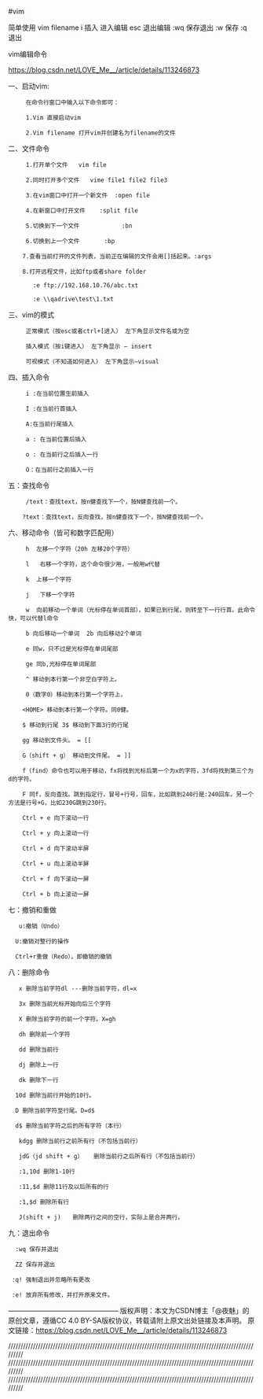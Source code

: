 #vim
 
简单使用
vim filename 
i 插入 进入编辑
esc 退出编辑
:wq 保存退出
:w 保存
:q 退出


vim编辑命令

https://blog.csdn.net/LOVE_Me__/article/details/113246873


一、启动vim:

         在命令行窗口中输入以下命令即可：

         1.Vim 直接启动vim

         2.Vim filename 打开vim并创建名为filename的文件

 

二、文件命令

         1.打开单个文件   vim file

         2.同时打开多个文件   vime file1 file2 file3

         3.在vim窗口中打开一个新文件  :open file

         4.在新窗口中打开文件    :split file

         5.切换到下一个文件            :bn

         6.切换到上一个文件       :bp

        7.查看当前打开的文件列表，当前正在编辑的文件会用[]括起来。:args

        8.打开远程文件，比如ftp或者share folder

           :e ftp://192.168.10.76/abc.txt

           :e \\qadrive\test\1.txt

 

三、vim的模式

         正常模式（按esc或者ctrl+[进入） 左下角显示文件名或为空

         插入模式（按i键进入） 左下角显示 – insert

         可视模式（不知道如何进入） 左下角显示—visual

 

四、插入命令

         i :在当前位置生前插入

         I :在当前行首插入

         A:在当前行尾插入

         a : 在当前位置后插入

         o : 在当前行之后插入一行

         O：在当前行之前插入一行

 

五：查找命令

         /text：查找text，按n健查找下一个，按N健查找前一个。

        ?text：查找text，反向查找，按n健查找下一个，按N健查找前一个。

 

六、移动命令（皆可和数字匹配用）

         h  左移一个字符（20h 左移20个字符）

         l   右移一个字符，这个命令很少用，一般用w代替

         k  上移一个字符

         j   下移一个字符

         w  向前移动一个单词（光标停在单词首部），如果已到行尾，则转至下一行行首。此命令快，可以代替l命令

         b 向后移动一个单词  2b 向后移动2个单词

         e 同w，只不过是光标停在单词尾部

         ge 同b,光标停在单词尾部

         ^ 移动到本行第一个非空白字符上。

         0（数字0）移动到本行第一个字符上，

        <HOME> 移动到本行第一个字符。同0健。

        $ 移动到行尾 3$ 移动到下面3行的行尾

        gg 移动到文件头。 = [[

        G（shift + g） 移动到文件尾。 = ]]

        f（find）命令也可以用于移动，fx将找到光标后第一个为x的字符，3fd将找到第三个为d的字符。

        F 同f，反向查找。跳到指定行，冒号+行号，回车，比如跳到240行是:240回车。另一个方法是行号+G，比如230G跳到230行。

        Ctrl + e 向下滚动一行

        Ctrl + y 向上滚动一行

        Ctrl + d 向下滚动半屏

        Ctrl + u 向上滚动半屏

        Ctrl + f 向下滚动一屏

        Ctrl + b 向上滚动一屏

 

七：撤销和重做

       u:撤销（Undo）

      U:撤销对整行的操作

      Ctrl+r重做（Redo），即撤销的撤销

 

八：删除命令

       x 删除当前字符dl ---删除当前字符，dl=x

       3x 删除当前光标开始向后三个字符

       X 删除当前字符的前一个字符。X=gh

       dh 删除前一个字符

       dd 删除当前行

       dj 删除上一行

       dk 删除下一行

      10d 删除当前行开始的10行。

      D 删除当前字符至行尾。D=d$

      d$ 删除当前字符之后的所有字符（本行）

       kdgg 删除当前行之前所有行（不包括当前行）

       jdG（jd shift + g）   删除当前行之后所有行（不包括当前行）

       :1,10d 删除1-10行

       :11,$d 删除11行及以后所有的行

       :1,$d 删除所有行

       J(shift + j)　　删除两行之间的空行，实际上是合并两行。

 

九：退出命令

      :wq 保存并退出

      ZZ 保存并退出

     :q! 强制退出并忽略所有更改

     :e! 放弃所有修改，并打开原来文件。
————————————————
版权声明：本文为CSDN博主「@夜魅」的原创文章，遵循CC 4.0 BY-SA版权协议，转载请附上原文出处链接及本声明。
原文链接：https://blog.csdn.net/LOVE_Me__/article/details/113246873







  
/////////////////////////////////////////////////////////////////////////////////////////////////////////
/////////////////////////////////////////////////////////////////////////////////////////////////////////
/////////////////////////////////////////////////////////////////////////////////////////////////////////

 
 
